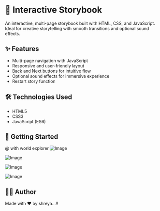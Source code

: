 # 📖 Interactive Storybook

An interactive, multi-page storybook built with HTML, CSS, and JavaScript. Ideal for creative storytelling with smooth transitions and optional sound effects.

## ✨ Features

- Multi-page navigation with JavaScript
- Responsive and user-friendly layout
- Back and Next buttons for intuitive flow
- Optional sound effects for immersive experience
- Restart story function

## 🛠 Technologies Used

- HTML5
- CSS3
- JavaScript (ES6)



## 🚀 Getting Started
   @ with world explorer
   ![Image](https://github.com/user-attachments/assets/e16b783b-8549-43c2-bbd2-eb80e4dffcd2)
   

![Image](https://github.com/user-attachments/assets/174dd6c9-b973-4781-8388-4314a39f14df)

![Image](https://github.com/user-attachments/assets/c6cdd65e-27e0-4417-9868-84ce0e2e9497)

![Image](https://github.com/user-attachments/assets/2ec7371b-6144-4a26-9590-adbdda9e5a04)


## 👩‍💻 Author

Made with ❤️ by shreya...!!
